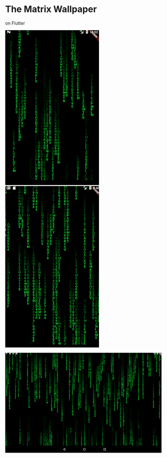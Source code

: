 # The Matrix Wallpaper

on Flutter

![Play](images/a4.gif)
![Play](images/a6.gif)

![Play](images/a5.gif)
